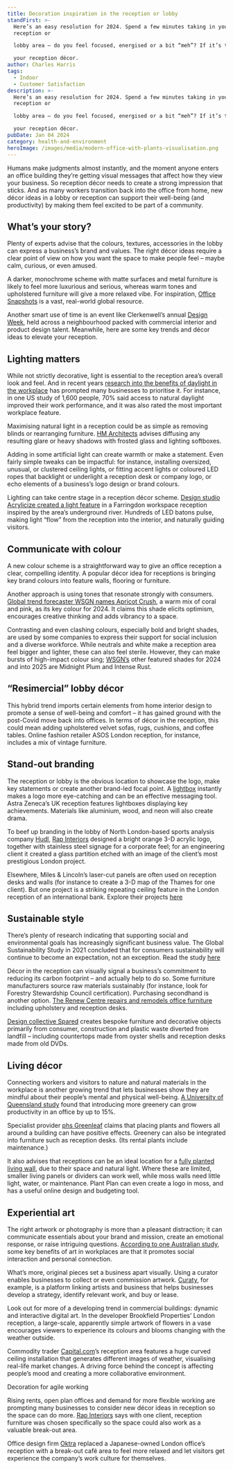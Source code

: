 ```yaml
---
title: Decoration inspiration in the reception or lobby
standFirst: >-
  Here’s an easy resolution for 2024. Spend a few minutes taking in your office
  reception or

  lobby area – do you feel focused, energised or a bit “meh”? If it’s the last, time to rethink

  your reception décor.
author: Charles Harris
tags:
  - Indoor
  - Customer Satisfaction
description: >-
  Here’s an easy resolution for 2024. Spend a few minutes taking in your office
  reception or

  lobby area – do you feel focused, energised or a bit “meh”? If it’s the last, time to rethink

  your reception décor.
pubDate: Jan 04 2024
category: health-and-environment
heroImage: /images/media/modern-office-with-plants-visualisation.png
---
```

Humans make judgments almost instantly, and the moment anyone enters an office building they’re getting visual messages that affect how they view your business. So reception décor needs to create a strong impression that sticks. And as many workers transition back into the office from home, new décor ideas in a lobby or reception can support their well-being (and productivity) by making them feel excited to be part of a community.

## What’s your story?

Plenty of experts advise that the colours, textures, accessories in the lobby can express a business’s brand and values. The right décor ideas require a clear point of view on how you want the space to make people feel – maybe calm, curious, or even amused.

A darker, monochrome scheme with matte surfaces and metal furniture is likely to feel more luxurious and serious, whereas warm tones and upholstered furniture will give a more relaxed vibe. For inspiration, [Office Snapshots](https://officesnapshots.com/2012/08/21/55-inspirational-office-receptions-lobbies-and-entryways/) is a vast, real-world global resource.

Another smart use of time is an event like Clerkenwell’s annual [Design Week](https://www.clerkenwelldesignweek.com/exhibitors), held across a neighbourhood packed with commercial interior and product design talent. Meanwhile, here are some key trends and décor ideas to elevate your reception.

## Lighting matters

While not strictly decorative, light is essential to the reception area’s overall look and feel. And in recent years [research into the benefits of daylight in the workplace](https://hbr.org/2018/09/the-1-office-perk-natural-light) has prompted many businesses to prioritise it. For instance, in one US study of 1,600 people, 70% said access to natural daylight improved their work performance, and it was also rated the most important workplace feature.

Maximising natural light in a reception could be as simple as removing blinds or rearranging furniture. [HM Architects](https://hmcarchitects.com/news/the-benefits-of-natural-light-in-office-spaces-lighting-design-for-increased-employee-satisfaction-2019-03-27/) advises diffusing any resulting glare or heavy shadows with frosted glass and lighting softboxes.

Adding in some artificial light can create warmth or make a statement. Even fairly simple tweaks can be impactful: for instance, installing oversized, unusual, or clustered ceiling lights, or fitting accent lights or coloured LED ropes that backlight or underlight a reception desk or company logo, or echo elements of a business’s logo design or brand colours.

Lighting can take centre stage in a reception décor scheme. [Design studio Acrylicize created a light feature](https://hbreavis.com/en/blog-article/submotion-light-art-installation-sweeps-through-new-development-at-20-farringdon-street/) in a Farringdon workspace reception inspired by the area’s underground river. Hundreds of LED batons pulse, making light “flow” from the reception into the interior, and naturally guiding visitors.

## Communicate with colour

A new colour scheme is a straightforward way to give an office reception a clear, compelling identity. A popular décor idea for receptions is bringing key brand colours into feature walls, flooring or furniture.

Another approach is using tones that resonate strongly with consumers. [Global trend forecaster WSGN names Apricot Crush](https://www.wgsn.com/en/blogs/introducing-our-colour-year-2024-apricot-crush), a warm mix of coral and pink, as its key colour for 2024. It claims this shade elicits optimism, encourages creative thinking and adds vibrancy to a space.

Contrasting and even clashing colours, especially bold and bright shades, are used by some companies to express their support for social inclusion and a diverse workforce. While neutrals and white make a reception area feel bigger and lighter, these can also feel sterile. However, they can make bursts of high-impact colour sing; [WSGN’s](https://www.wgsn.com/en/wgsn/press/press-releases/wgsn-and-coloro-announce-key-colours-aw-2425#:~:text=The%20Key%20Colours%20for%20A%2FW%2024%2F25%20are%20Intense,for%20stability%2C%20escapism%20and%20restoration) other featured shades for 2024 and into 2025 are Midnight Plum and Intense Rust.

## “Resimercial” lobby décor

This hybrid trend imports certain elements from home interior design to promote a sense of well-being and comfort – it has gained ground with the post-Covid move back into offices. In terms of décor in the reception, this could mean adding upholstered velvet sofas, rugs, cushions, and coffee tables. Online fashion retailer ASOS London reception, for instance, includes a mix of vintage furniture.

## Stand-out branding

The reception or lobby is the obvious location to showcase the logo, make key statements or create another brand-led focal point. A [lightbox](https://jprint.co.uk/lightboxes-and-lightbox-graphics-for-office-receptions/) instantly makes a logo more eye-catching and can be an effective messaging tool. Astra Zeneca’s UK reception features lightboxes displaying key achievements. Materials like aluminium, wood, and neon will also create drama.

To beef up branding in the lobby of North London-based sports analysis company [Hudl](https://www.rapinteriors.co.uk/projects/hudl-office-refurbishment-in-islington-london/), [Rap Interiors](https://www.rapinteriors.co.uk/projects/tony-gee-office-refurbishment-kent/) designed a bright orange 3-D acrylic logo, together with stainless steel signage for a corporate feel; for an engineering client it created a glass partition etched with an image of the client’s most prestigious London project.

Elsewhere, Miles & Lincoln’s laser-cut panels are often used on reception desks and walls (for instance to create a 3-D map of the Thames for one client). But one project is a striking repeating ceiling feature in the London reception of an international bank. Explore their projects [here](https://www.milesandlincoln.com/projects)

## Sustainable style

There’s plenty of research indicating that supporting social and environmental goals has increasingly significant business value. The Global Sustainability Study in 2021 concluded that for consumers sustainability will continue to become an expectation, not an exception. Read the study [here](https://www.simon-kucher.com/sites/default/files/studies/Simon-Kucher_Global_Sustainability_Study_2021.pdf)

Décor in the reception can visually signal a business’s commitment to reducing its carbon footprint – and actually help to do so. Some furniture manufacturers source raw materials sustainably (for instance, look for Forestry Stewardship Council certification). Purchasing secondhand is another option. [The Renew Centre repairs and remodels office furniture](https://crownworkspace.com/uk/sustainable-workplace-solutions/renew-centre/?_ga=2.159739578.648166904.1703996325-1035246342.1703996325) including upholstery and reception desks.

[Design collective Spared](www.spared.eco/projects) creates bespoke furniture and decorative objects primarily from consumer, construction and plastic waste diverted from landfill – including countertops made from oyster shells and reception desks made from old DVDs.

## Living décor

Connecting workers and visitors to nature and natural materials in the workplace is another growing trend that lets businesses show they are mindful about their people’s mental and physical well-being. [A University of Queensland study](https://www.entrepreneur.com/living/study-office-plants-can-boost-productivity-and-morale/237016) found that introducing more greenery can grow productivity in an office by up to 15%.

Specialist provider [phs Greenleaf](https://www.phsgreenleaf.co.uk/indoor/office-plants/) claims that placing plants and flowers all around a building can have positive effects. Greenery can also be integrated into furniture such as reception desks. (Its rental plants include maintenance.)

It also advises that receptions can be an ideal location for a [fully planted living wall](https://plantplan.co.uk/green-wall-configurator), due to their space and natural light. Where these are limited, smaller living panels or dividers can work well, while moss walls need little light, water, or maintenance. Plant Plan can even create a logo in moss, and has a useful online design and budgeting tool.

## Experiential art

The right artwork or photography is more than a pleasant distraction; it can communicate essentials about your brand and mission, create an emotional response, or raise intriguing questions. [According to one Australian study](https://www.emerald.com/insight/content/doi/10.1108/JWL-11-2013-0097/full/html), some key benefits of art in workplaces are that it promotes social interaction and personal connection.

What’s more, original pieces set a business apart visually. Using a curator enables businesses to collect or even commission artwork. [Curaty](https://curaty.co/pages/research-and-blog), for example, is a platform linking artists and business that helps businesses develop a strategy, identify relevant work, and buy or lease.

Look out for more of a developing trend in commercial buildings: dynamic and interactive digital art. In the developer Brookfield Properties’ London reception, a large-scale, apparently simple artwork of flowers in a vase encourages viewers to experience its colours and blooms changing with the weather outside.

Commodity trader [Capital.com](http://capital.com/)’s reception area features a huge curved ceiling installation that generates different images of weather, visualising real-life market changes. A driving force behind the concept is affecting people’s mood and creating a more collaborative environment.

Decoration for agile working

Rising rents, open plan offices and demand for more flexible working are prompting many businesses to consider new décor ideas in reception so the space can do more. [Rap Interiors](https://www.rapinteriors.co.uk/projects/whitehead-monckton-reception-area-refurbishment-kent/) says with one client, reception furniture was chosen specifically so the space could also work as a valuable break-out area.

Office design firm [Oktra](https://www.oktra.co.uk/insights/the-benefits-of-redesigning-your-office-reception/) replaced a Japanese-owned London office’s reception with a break-out café area to feel more relaxed and let visitors get experience the company’s work culture for themselves.